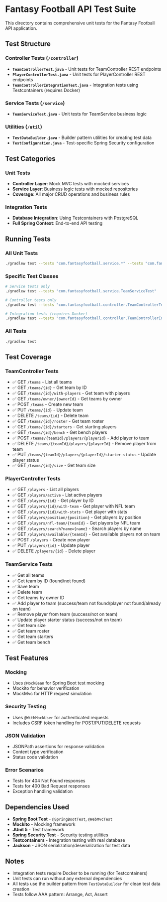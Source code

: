 # Fantasy Football API Test Suite

This directory contains comprehensive unit tests for the Fantasy Football API application.

## Test Structure

### Controller Tests (`/controller`)
- **`TeamControllerTest.java`** - Unit tests for TeamController REST endpoints
- **`PlayerControllerTest.java`** - Unit tests for PlayerController REST endpoints
- **`TeamControllerIntegrationTest.java`** - Integration tests using Testcontainers (requires Docker)

### Service Tests (`/service`)
- **`TeamServiceTest.java`** - Unit tests for TeamService business logic

### Utilities (`/util`)
- **`TestDataBuilder.java`** - Builder pattern utilities for creating test data
- **`TestConfiguration.java`** - Test-specific Spring Security configuration

## Test Categories

### Unit Tests
- **Controller Layer**: Mock MVC tests with mocked services
- **Service Layer**: Business logic tests with mocked repositories
- **Coverage**: All major CRUD operations and business rules

### Integration Tests
- **Database Integration**: Using Testcontainers with PostgreSQL
- **Full Spring Context**: End-to-end API testing

## Running Tests

### All Unit Tests
```bash
./gradlew test --tests "com.fantasyfootball.service.*" --tests "com.fantasyfootball.controller.TeamControllerTest" --tests "com.fantasyfootball.controller.PlayerControllerTest"
```

### Specific Test Classes
```bash
# Service tests only
./gradlew test --tests "com.fantasyfootball.service.TeamServiceTest"

# Controller tests only  
./gradlew test --tests "com.fantasyfootball.controller.TeamControllerTest"

# Integration tests (requires Docker)
./gradlew test --tests "com.fantasyfootball.controller.TeamControllerIntegrationTest"
```

### All Tests
```bash
./gradlew test
```

## Test Coverage

### TeamController Tests
- ✅ GET `/teams` - List all teams
- ✅ GET `/teams/{id}` - Get team by ID
- ✅ GET `/teams/{id}/with-players` - Get team with players
- ✅ GET `/teams/owner/{ownerId}` - Get teams by owner
- ✅ POST `/teams` - Create new team
- ✅ PUT `/teams/{id}` - Update team
- ✅ DELETE `/teams/{id}` - Delete team
- ✅ GET `/teams/{id}/roster` - Get team roster
- ✅ GET `/teams/{id}/starters` - Get starting players
- ✅ GET `/teams/{id}/bench` - Get bench players
- ✅ POST `/teams/{teamId}/players/{playerId}` - Add player to team
- ✅ DELETE `/teams/{teamId}/players/{playerId}` - Remove player from team
- ✅ PUT `/teams/{teamId}/players/{playerId}/starter-status` - Update player status
- ✅ GET `/teams/{id}/size` - Get team size

### PlayerController Tests
- ✅ GET `/players` - List all players
- ✅ GET `/players/active` - List active players
- ✅ GET `/players/{id}` - Get player by ID
- ✅ GET `/players/{id}/with-team` - Get player with NFL team
- ✅ GET `/players/{id}/with-stats` - Get player with stats
- ✅ GET `/players/position/{position}` - Get players by position
- ✅ GET `/players/nfl-team/{teamId}` - Get players by NFL team
- ✅ GET `/players/search?name={name}` - Search players by name
- ✅ GET `/players/available/{teamId}` - Get available players not on team
- ✅ POST `/players` - Create new player
- ✅ PUT `/players/{id}` - Update player
- ✅ DELETE `/players/{id}` - Delete player

### TeamService Tests
- ✅ Get all teams
- ✅ Get team by ID (found/not found)
- ✅ Save team
- ✅ Delete team
- ✅ Get teams by owner ID
- ✅ Add player to team (success/team not found/player not found/already on team)
- ✅ Remove player from team (success/not on team)
- ✅ Update player starter status (success/not on team)
- ✅ Get team size
- ✅ Get team roster
- ✅ Get team starters
- ✅ Get team bench

## Test Features

### Mocking
- Uses `@MockBean` for Spring Boot test mocking
- Mockito for behavior verification
- MockMvc for HTTP request simulation

### Security Testing
- Uses `@WithMockUser` for authenticated requests
- Includes CSRF token handling for POST/PUT/DELETE requests

### JSON Validation
- JSONPath assertions for response validation
- Content type verification
- Status code validation

### Error Scenarios
- Tests for 404 Not Found responses
- Tests for 400 Bad Request responses
- Exception handling validation

## Dependencies Used

- **Spring Boot Test** - `@SpringBootTest`, `@WebMvcTest`
- **Mockito** - Mocking framework
- **JUnit 5** - Test framework
- **Spring Security Test** - Security testing utilities
- **Testcontainers** - Integration testing with real database
- **Jackson** - JSON serialization/deserialization for test data

## Notes

- Integration tests require Docker to be running (for Testcontainers)
- Unit tests can run without any external dependencies
- All tests use the builder pattern from `TestDataBuilder` for clean test data creation
- Tests follow AAA pattern: Arrange, Act, Assert
